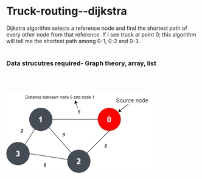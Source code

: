 # Truck-routing--dijkstra

Dijkstra algorithm selects a reference node and find the shortest path of every other node from that reference. If I see truck at point 0; this algorithm will tell me the shortest path among 0-1, 0-2 and 0-3. <br><br>
<h3>Data strucutres required- Graph theory, array, list</h3> <br><br><br>
<img src="untitled-diagram-17-6325.jpg" alt="Problem statement">


